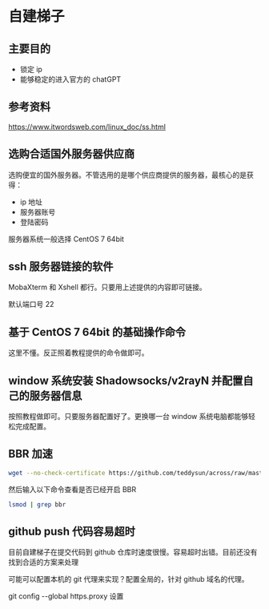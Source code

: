 # 自建梯子

## 主要目的

- 锁定 ip
- 能够稳定的进入官方的 chatGPT

## 参考资料

https://www.itwordsweb.com/linux_doc/ss.html

## 选购合适国外服务器供应商

选购便宜的国外服务器。不管选用的是哪个供应商提供的服务器，最核心的是获得：

- ip 地址
- 服务器账号
- 登陆密码

服务器系统一般选择 CentOS 7 64bit

## ssh 服务器链接的软件

MobaXterm 和 Xshell 都行。只要用上述提供的内容即可链接。

默认端口号 22

## 基于 CentOS 7 64bit 的基础操作命令

这里不懂。反正照着教程提供的命令做即可。

## window 系统安装 Shadowsocks/v2rayN 并配置自己的服务器信息

按照教程做即可。只要服务器配置好了。更换哪一台 window 系统电脑都能够轻松完成配置。

## BBR 加速

```bash
wget --no-check-certificate https://github.com/teddysun/across/raw/master/bbr.sh && chmod +x bbr.sh && ./bbr.sh
```

然后输入以下命令查看是否已经开启 BBR

```bash
lsmod | grep bbr
```

## github push 代码容易超时

目前自建梯子在提交代码到 github 仓库时速度很慢。容易超时出错。目前还没有找到合适的方案来处理

可能可以配置本机的 git 代理来实现？配置全局的，针对 github 域名的代理。

git config --global https.proxy 设置
